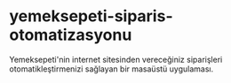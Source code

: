 # yemeksepeti-siparis-otomatizasyonu
Yemeksepeti'nin internet sitesinden vereceğiniz siparişleri otomatikleştirmenizi sağlayan bir masaüstü uygulaması.
